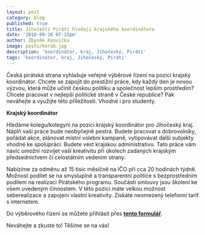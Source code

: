 ```yaml
---
layout: post
category: blog
published: true
title: Jihočeští Piráti hledají krajského koordinátora
date: '2018-09-26 07:15pm'
author: Zbyněk Konvička
image: posts/korab.jpg
description: 'koordinátor, kraj, Jihočeský, Piráti'
tags: 'koordinátor, kraj, Jihočeský, Piráti'
---
```

Česká pirátská strana vyhlašuje veřejné výběrové řízení na pozici krajský koordinátor. Chcete se zapojit do prestižní práce, kdy každý den je novou výzvou, která může učinit českou politiku a společnost lepším prostředím? Chcete pracovat v nejlepší politické straně v České republice? Pak neváhejte a využijte této příležitosti. Vhodné i pro studenty.

__Krajský koordinátor__

Hledáme kolegu/kolegyni na pozici krajský koordinátor pro Jihočeský kraj. Náplň vaší práce bude neobyčejně pestrá. Budete pracovat s dobrovolníky, pořádat akce, plánovat místní volební kampaně, vytipovávat další subjekty vhodné ke spolupráci. Budete vést krajskou administrativu. Tato práce vám navíc umožní rozvíjet vaší kreativitu při úkolech zadaných krajským předsednictvem či celostátním vedením strany.

Nabízíme za odměnu až 15 tisíc měsíčně na IČO při cca 20 hodinách týdně. Možnost podílet se na smysluplné a transparentní politice s bezprostředním podílem na realizaci Pirátského programu. Součástí smlouvy jsou školení ke všem uvedeným činnostem. V této pozici máte velkou možnost seberealizace a zapojení vlastní kreativity. Získáte neomezený telefonní tarif s internetem.

Do výběrového řízení se můžete přihlásit přes __[tento formulář](https://airtable.com/shruMWC5T5xGe95zJ)__.

Neváhejte a zkuste to! Těšíme se na vás!
